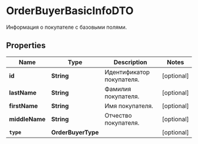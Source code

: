 

# OrderBuyerBasicInfoDTO

Информация о покупателе с базовыми полями.

## Properties

Name | Type | Description | Notes
------------ | ------------- | ------------- | -------------
**id** | **String** | Идентификатор покупателя. |  [optional]
**lastName** | **String** | Фамилия покупателя. |  [optional]
**firstName** | **String** | Имя покупателя. |  [optional]
**middleName** | **String** | Отчество покупателя. |  [optional]
**`type`** | **OrderBuyerType** |  |  [optional]



